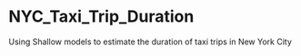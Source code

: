 # NYC_Taxi_Trip_Duration

Using Shallow models to estimate the duration of taxi trips in New York City 
